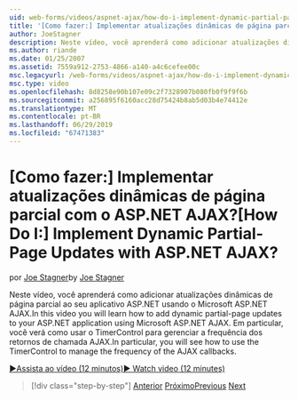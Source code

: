 ```yaml
---
uid: web-forms/videos/aspnet-ajax/how-do-i-implement-dynamic-partial-page-updates-with-aspnet-ajax
title: '[Como fazer:] Implementar atualizações dinâmicas de página parcial com o ASP.NET AJAX? | Microsoft Docs'
author: JoeStagner
description: Neste vídeo, você aprenderá como adicionar atualizações dinâmicas de página parcial ao seu aplicativo ASP.NET usando o Microsoft ASP.NET AJAX.
ms.author: riande
ms.date: 01/25/2007
ms.assetid: 7559a912-2753-4866-a140-a4c6cefee00c
msc.legacyurl: /web-forms/videos/aspnet-ajax/how-do-i-implement-dynamic-partial-page-updates-with-aspnet-ajax
msc.type: video
ms.openlocfilehash: 8d8258e90b107e09c2f7328907b080fb0f9f9f6b
ms.sourcegitcommit: a256895f6160acc28d75424b8ab5d03b4e74412e
ms.translationtype: MT
ms.contentlocale: pt-BR
ms.lasthandoff: 06/29/2019
ms.locfileid: "67471383"
---
```

# <a name="how-do-i-implement-dynamic-partial-page-updates-with-aspnet-ajax"></a><span data-ttu-id="27127-104">[Como fazer:] Implementar atualizações dinâmicas de página parcial com o ASP.NET AJAX?</span><span class="sxs-lookup"><span data-stu-id="27127-104">[How Do I:] Implement Dynamic Partial-Page Updates with ASP.NET AJAX?</span></span>

<span data-ttu-id="27127-105">por [Joe Stagner](https://github.com/JoeStagner)</span><span class="sxs-lookup"><span data-stu-id="27127-105">by [Joe Stagner](https://github.com/JoeStagner)</span></span>

<span data-ttu-id="27127-106">Neste vídeo, você aprenderá como adicionar atualizações dinâmicas de página parcial ao seu aplicativo ASP.NET usando o Microsoft ASP.NET AJAX.</span><span class="sxs-lookup"><span data-stu-id="27127-106">In this video you will learn how to add dynamic partial-page updates to your ASP.NET application using Microsoft ASP.NET AJAX.</span></span> <span data-ttu-id="27127-107">Em particular, você verá como usar o TimerControl para gerenciar a frequência dos retornos de chamada AJAX.</span><span class="sxs-lookup"><span data-stu-id="27127-107">In particular, you will see how to use the TimerControl to manage the frequency of the AJAX callbacks.</span></span>

[<span data-ttu-id="27127-108">&#9654;Assista ao vídeo (12 minutos)</span><span class="sxs-lookup"><span data-stu-id="27127-108">&#9654; Watch video (12 minutes)</span></span>](https://channel9.msdn.com/Blogs/ASP-NET-Site-Videos/how-do-i-implement-dynamic-partial-page-updates-with-aspnet-ajax)

> [!div class="step-by-step"]
> <span data-ttu-id="27127-109">[Anterior](how-do-i-get-started-with-aspnet-ajax.md)
> [Próximo](how-do-i-make-client-side-network-callbacks-with-aspnet-ajax.md)</span><span class="sxs-lookup"><span data-stu-id="27127-109">[Previous](how-do-i-get-started-with-aspnet-ajax.md)
[Next](how-do-i-make-client-side-network-callbacks-with-aspnet-ajax.md)</span></span>
